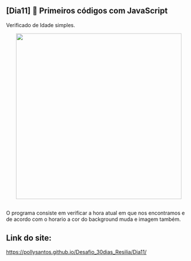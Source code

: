 ## [Dia11] 👾 Primeiros códigos com JavaScript

Verificado de Idade simples.

<div align="center">
  <img height="450em" src="https://user-images.githubusercontent.com/99842806/162641939-6ad6328c-06a6-4f89-8195-6fc522a557a5.gif"/>
</div>

##

O programa consiste em verificar a hora atual em que nos encontramos e de acordo com o horario a cor do background muda e imagem também.

## Link do site:
https://pollysantos.github.io/Desafio_30dias_Resilia/Dia11/
